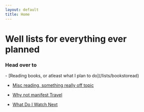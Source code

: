 ```yaml
---
layout: default
title: Home
---
```


# Well lists for everything ever planned

<h3> Head over to </h3>
- [Reading books, or atleast what I plan to do](/lists/bookstoread)

- [Misc reading, something really off topic](/lists/readmisc)

- [Why not manifest Travel](/lists/travelwishlist)

- [What Do I Watch Next](/lists/watchlist)